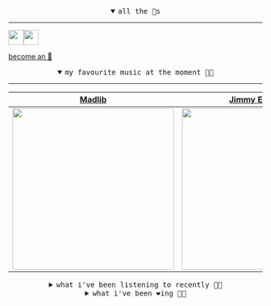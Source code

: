 <details open>

<summary align="center"><samp>all the 🥚s</samp></summary>
<hr />

<a href="https://github.com/pvinis"><img src="https://avatars.githubusercontent.com/u/100233?s=90&v=4" width="30" height="30" /><a href="https://github.com/maxPugh"><img src="https://avatars.githubusercontent.com/u/46350013?s=90&u=52a601eaa2d272b35477d096fe782ebf0a8a1f68&v=4" width="30" height="30" />

<samp><a href="https://github.com/bitttttten/bitttttten/stargazers">become an 🥚</a></samp>

</details>

<details open>

<summary align="center"><samp>my favourite music at the moment 🎵🎶</samp></summary>
<hr />

<!-- toc -->

| [Madlib](https://open.spotify.com/artist/5LhTec3c7dcqBvpLRWbMcf)                                                                                                 | [Jimmy Eat World](https://open.spotify.com/artist/3Ayl7mCk0nScecqOzvNp6s)                                                                                        | [Grimes](https://open.spotify.com/artist/053q0ukIDRgzwTr4vNSwab)                                                                                                 | [Marika Hackman](https://open.spotify.com/artist/5DGJC3n9DS0Y9eY5ul9y0O)                                                                                         |
| ---------------------------------------------------------------------------------------------------------------------------------------------------------------- | ---------------------------------------------------------------------------------------------------------------------------------------------------------------- | ---------------------------------------------------------------------------------------------------------------------------------------------------------------- | ---------------------------------------------------------------------------------------------------------------------------------------------------------------- |
| [<img src="https://i.scdn.co/image/ab6761610000e5ebdb860c843b90fdea28f670d6" width="320" height="auto">](https://open.spotify.com/artist/5LhTec3c7dcqBvpLRWbMcf) | [<img src="https://i.scdn.co/image/ab6761610000e5ebaa42f1560a0eb7855c29f899" width="320" height="auto">](https://open.spotify.com/artist/3Ayl7mCk0nScecqOzvNp6s) | [<img src="https://i.scdn.co/image/ab6761610000e5ebd1fb85d4f4d90efaa6a6ebf7" width="320" height="auto">](https://open.spotify.com/artist/053q0ukIDRgzwTr4vNSwab) | [<img src="https://i.scdn.co/image/ab6761610000e5ebff7c225157f75e74c7a2b99c" width="320" height="auto">](https://open.spotify.com/artist/5DGJC3n9DS0Y9eY5ul9y0O) |

<!-- tocstop -->

</details>

<details>

<summary align="center"><samp>what i've been listening to recently 🎵🎶</samp></summary>
<hr />

<!-- toc -->

| [Azali<br />Sammy Massamba](https://open.spotify.com/track/2LcKavpDxkQfhg27uywhOM)                                                                              | [Teenage Birdsong<br />Four Tet](https://open.spotify.com/track/11uFqlWnAlFMeQmjHKY38X)                                                                         | [Shadowshow<br />Jerkcurb](https://open.spotify.com/track/4tCKMfURF9Uc364YtIuZKi)                                                                               | [What's a Girl to Do<br />Fatima Yamaha](https://open.spotify.com/track/5N720bYInxSsiUDvBOLM3C)                                                                 |
| --------------------------------------------------------------------------------------------------------------------------------------------------------------- | --------------------------------------------------------------------------------------------------------------------------------------------------------------- | --------------------------------------------------------------------------------------------------------------------------------------------------------------- | --------------------------------------------------------------------------------------------------------------------------------------------------------------- |
| [<img src="https://i.scdn.co/image/c714d3b39f5477fd5e932a2b8995125b223661fe" width="320" height="auto">](https://open.spotify.com/track/2LcKavpDxkQfhg27uywhOM) | [<img src="https://i.scdn.co/image/ab6761610000e5eb84e29d09b4917bec2700a0d7" width="320" height="auto">](https://open.spotify.com/track/11uFqlWnAlFMeQmjHKY38X) | [<img src="https://i.scdn.co/image/ab6761610000e5ebbbdb06bbcd56342b428c86b2" width="320" height="auto">](https://open.spotify.com/track/4tCKMfURF9Uc364YtIuZKi) | [<img src="https://i.scdn.co/image/ab6761610000e5eb6c0d04d15e8509bbb9cdeef7" width="320" height="auto">](https://open.spotify.com/track/5N720bYInxSsiUDvBOLM3C) |

<!-- tocstop -->

</details>

<details>

<summary align="center"><samp>what i've been ❤️ing 🎵🎶</samp></summary>
<hr />

<!-- toc -->

| [What’s The Goodside?<br />Avey Tare](https://open.spotify.com/album/5jNA5QJJl8BynLKtyrkhGj)                                                                    | [Going Out<br />Loma](https://open.spotify.com/album/3R4lqy2nBiIttoY8dAWsAf)                                                                                    | [Come Down to Us<br />Burial](https://open.spotify.com/album/1o3bcXSMkishGv7hiHIloh)                                                                            | [Passing Trains<br />George FitzGerald](https://open.spotify.com/album/52LJO0cNeBErBohaxNZ0t4)                                                                  |
| --------------------------------------------------------------------------------------------------------------------------------------------------------------- | --------------------------------------------------------------------------------------------------------------------------------------------------------------- | --------------------------------------------------------------------------------------------------------------------------------------------------------------- | --------------------------------------------------------------------------------------------------------------------------------------------------------------- |
| [<img src="https://i.scdn.co/image/ab67616d0000b27340abcf3fa4d8cda2b45c4af0" width="320" height="auto">](https://open.spotify.com/album/5jNA5QJJl8BynLKtyrkhGj) | [<img src="https://i.scdn.co/image/ab67616d0000b27321e7d067e2d02894676ccc96" width="320" height="auto">](https://open.spotify.com/album/3R4lqy2nBiIttoY8dAWsAf) | [<img src="https://i.scdn.co/image/ab67616d0000b273df81cb3137c16d8bb4fede09" width="320" height="auto">](https://open.spotify.com/album/1o3bcXSMkishGv7hiHIloh) | [<img src="https://i.scdn.co/image/ab67616d0000b27397dc0b171168d4e1196c1c8a" width="320" height="auto">](https://open.spotify.com/album/52LJO0cNeBErBohaxNZ0t4) |

<!-- tocstop -->

</details>
